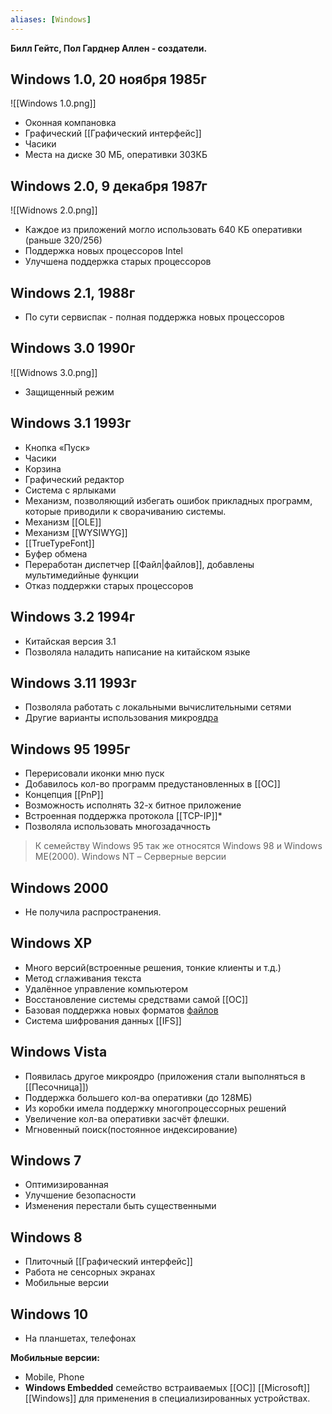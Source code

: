 ```yaml
---
aliases: [Windows]
---
```


**Билл Гейтс, Пол Гарднер Аллен - создатели.**


## Windows 1.0, 20 ноября 1985г

![[Windows 1.0.png]]

- Оконная компановка
- Графический [[Графический интерфейс]]
- Часики
- Места на диске 30 МБ, оперативки 303КБ 


## Windows 2.0, 9 декабря 1987г

![[Widnows 2.0.png]]

- Каждое из приложений могло использовать 640 КБ оперативки (раньше 320/256)
- Поддержка новых процессоров Intel
- Улучшена поддержка старых процессоров


## Windows 2.1,  1988г
- По сути сервиспак - полная поддержка новых процессоров


## Windows 3.0  1990г

![[Widnows 3.0.png]]
- Защищенный режим


## Windows 3.1  1993г
- Кнопка «Пуск»
- Часики
- Корзина
- Графический редактор
- Система с ярлыками
- Механизм, позволяющий избегать ошибок прикладных программ, которые приводили к сворачиванию системы.
- Механизм [[OLE]]
- Механизм [[WYSIWYG]]
- [[TrueTypeFont]]
- Буфер обмена
- Переработан диспетчер [[Файл|файлов]], добавлены мультимедийные функции
- Отказ поддержки старых процессоров


## Windows 3.2  1994г
- Китайская версия 3.1
- Позволяла наладить написание на китайском языке


## Windows 3.11  1993г
- Позволяла работать с локальными вычислительными сетями
- Другие варианты использования микро[ядра](5.%20Основные%20понятия%20и%20состав%20ОС/Ядро.md)


## Windows 95  1995г
- Перерисовали иконки мню пуск
- Добавилось кол-во программ предустановленных в [[ОС]]
- Концепция [[PnP]]
- Возможность исполнять 32-х битное приложение
- Встроенная поддержка протокола [[TCP-IP]]*
- Позволяла использовать многозадачность

> К семейству Windows 95 так же относятся Windows 98 и Windows ME(2000).
Windows NT – Серверные версии

## Windows 2000
-  Не получила распространения.


## Windows XP
- Много версий(встроенные решения, тонкие клиенты и т.д.)
- Метод сглаживания текста
- Удалённое управление компьютером
- Восстановление системы средствами самой [[ОС]]
- Базовая поддержка новых форматов [файлов](Файл.md)
- Система шифрования данных [[IFS]]


## Windows Vista
- Появилась другое микроядро (приложения стали выполняться в [[Песочница]])
- Поддержка большего кол-ва оперативки (до 128МБ)
- Из коробки имела поддержку многопроцессорных решений
- Увеличение кол-ва оперативки засчёт флешки.
- Мгновенный поиск(постоянное индексирование)


## Windows 7
- Оптимизированная
- Улучшение безопасности
- Изменения перестали быть существенными


## Windows 8
- Плиточный [[Графический интерфейс]]
- Работа не сенсорных экранах
- Мобильные версии


## Windows 10
- На планшетах, телефонах

__Мобильные версии:__
- Mobile, Phone
- __Windows Embedded__ семейство встраиваемых [[ОС]] [[Microsoft]] [[Windows]] для применения в специализированных устройствах.